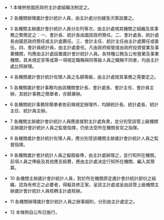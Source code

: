 * 1 本條例依國民政府主計處組織法制定之。

* 2 各機關辦理歲計會計統計人員，由主計處分別緩急次第設置之。

* 3 各機關主辦歲計會計統計人員分左列等次，由主計處視其機關之組織及其事務之繁簡定之：一、會計長、統計長由國民政府簡任。二、會計處長、統計處長由國民政府簡任或主計處薦任。三、會計主任、統計主任由主計處薦任或委任。四、會計員統計員，由主計處委任。凡由政府經營或由政府投資營業及事業機關，均應由主計處設置歲計會計統計人員。各特種公務及公有營業及事業機關，其未規定官等或第一項規定職稱與同等級人員之職稱不同者，均由主計處比照辦理。

* 4 各機關歲計會計統計佐理人員之名額等級，由主計處按其事務之需要定之。

* 5 各機關歲計會計事務均由該機關會計長、會計處長、會計主任、會計員主辦，其統計事務之簡單者，亦歸兼辦。

* 6 各機關統計事務除簡單者依前條規定辦理外，均歸統計長、統計處長、統計主任、統計員主辦。

* 7 各機關主辦歲計會計統計人員應直接對主計處負責，並分別受該管上級機關主辦歲計會計統計人員之監督指揮，仍依法受所在機關長官之指揮。

* 8 各機關歲計會計統計佐理人員，應分別受該機關主辦歲計會計統計人員之監督指揮。

* 9 各機關歲計會計統計人員之擬敘級俸，由主計處辦理之，並行知所在機關。前項人員之俸級及其他應支經費，應由主計處決定行知所在機關，編入其預算。

* 10 各機關主辦歲計會計統計人員，對於所在機關原定歲計會計統計部份之組織，認為有修正之必要者，得擬具修正案，呈該主計處或呈由該管上級機關主辦歲計會計統計人員核轉主計處核辦。

* 11 各機關辦理歲計會計統計人員之辦事細則，分別由主計處定之。

* 12 本條例自公布日施行。

